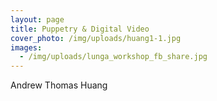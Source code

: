 ```yaml
---
layout: page
title: Puppetry & Digital Video
cover_photo: /img/uploads/huang1-1.jpg
images:
  - /img/uploads/lunga_workshop_fb_share.jpg
---
```

Andrew Thomas Huang
